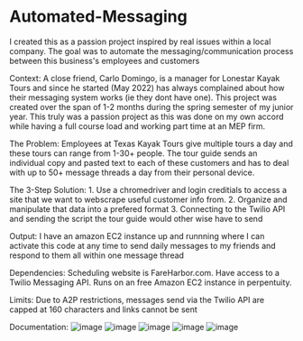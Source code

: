# Automated-Messaging
I created this as a passion project inspired by real issues within a local company. The goal was to automate the messaging/communication process between this business's employees and customers

Context: A close friend, Carlo Domingo, is a manager for Lonestar Kayak Tours and since he started (May 2022) has always complained about how their messaging system works (ie they dont have one). This project was created over the span of 1-2 months during the spring semester of my junior year. This truly was a passion project as this was done on my own accord while having a full course load and working part time at an MEP firm.

The Problem: Employees at Texas Kayak Tours give multiple tours a day and these tours can range from 1-30+ people. The tour guide sends an individual copy and pasted text to each of these customers and has to deal with up to 50+ message threads a day from their personal device. 

The 3-Step Solution: 1. Use a chromedriver and login creditials to access a site that we want to webscrape useful customer info from. 2. Organize and manipulate that data into a prefered format 3. Connecting to the Twilio API and sending the script the tour guide would other wise have to send

Output: I have an amazon EC2 instance up and runnning where I can activate this code at any time to send daily messages to my friends and respond to them all within one message thread

Dependencies: Scheduling website is FareHarbor.com. Have access to a Twilio Messaging API. Runs on an free Amazon EC2 instance in perpentuity.

Limits: Due to A2P restrictions, messages send via the Twilio API are capped at 160 characters and links cannot be sent

Documentation: ![image](https://github.com/kghorsak1/Automated-Messaging/assets/139821085/0c7e1792-72c0-4215-92b6-fb5d767e622c)
![image](https://github.com/kghorsak1/Automated-Messaging/assets/139821085/b5307fb2-60df-4160-9148-a5edb79681fe)
![image](https://github.com/kghorsak1/Automated-Messaging/assets/139821085/72677268-4b7f-4763-a372-89127f1fdac4)
![image](https://github.com/kghorsak1/Automated-Messaging/assets/139821085/815b72a1-101e-4bd6-9778-2a223302bedb)
![image](https://github.com/kghorsak1/Automated-Messaging/assets/139821085/76ac1074-83d3-4966-b594-fa460019d28e)







